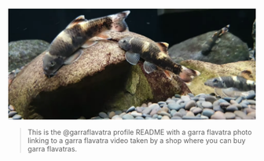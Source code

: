 [ ![Garra Flavatra](https://github.com/garraflavatra/garraflavatra/raw/main/garraflavatra.png) ](https://garraflavatra.github.io)
> This is the @garraflavatra profile README with a garra flavatra photo linking to a garra flavatra video taken by a shop where you can buy garra flavatras.
